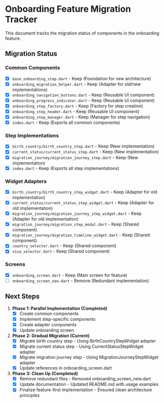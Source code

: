 # Onboarding Feature Migration Tracker

This document tracks the migration status of components in the onboarding feature.

## Migration Status

### Common Components
- [x] `base_onboarding_step.dart` - Keep (Foundation for new architecture)
- [x] `onboarding_migration_helper.dart` - Keep (Adapter for old/new implementations)
- [x] `onboarding_navigation_buttons.dart` - Keep (Reusable UI component)
- [x] `onboarding_progress_indicator.dart` - Keep (Reusable UI component)
- [x] `onboarding_step_factory.dart` - Keep (Factory for step creation)
- [x] `onboarding_step_header.dart` - Keep (Reusable UI component)
- [x] `onboarding_step_manager.dart` - Keep (Manager for step navigation)
- [x] `index.dart` - Keep (Exports all common components)

### Step Implementations
- [x] `birth_country/birth_country_step.dart` - Keep (New implementation)
- [x] `current_status/current_status_step.dart` - Keep (New implementation)
- [x] `migration_journey/migration_journey_step.dart` - Keep (New implementation)
- [x] `index.dart` - Keep (Exports all step implementations)

### Widget Adapters
- [x] `birth_country/birth_country_step_widget.dart` - Keep (Adapter for old implementation)
- [x] `current_status/current_status_step_widget.dart` - Keep (Adapter for old implementation)
- [x] `migration_journey/migration_journey_step_widget.dart` - Keep (Adapter for old implementation)
- [x] `migration_journey/migration_step_modal.dart` - Keep (Shared component)
- [x] `migration_journey/migration_timeline_widget.dart` - Keep (Shared component)
- [x] `country_selector.dart` - Keep (Shared component)
- [x] `visa_selector.dart` - Keep (Shared component)

### Screens
- [x] `onboarding_screen.dart` - Keep (Main screen for feature)
- [ ] `onboarding_screen_new.dart` - Remove (Redundant implementation)

## Next Steps

1. **Phase 1: Parallel Implementation (Completed)**
   - [x] Create common components
   - [x] Implement step-specific components
   - [x] Create adapter components
   - [x] Update onboarding screen

2. **Phase 2: Gradual Migration (Current)**
   - [x] Migrate birth country step - Using BirthCountryStepWidget adapter
   - [x] Migrate current status step - Using CurrentStatusStepWidget adapter
   - [x] Migrate migration journey step - Using MigrationJourneyStepWidget adapter
   - [x] Update references in onboarding_screen.dart

3. **Phase 3: Clean Up (Completed)**
   - [x] Remove redundant files - Removed onboarding_screen_new.dart
   - [x] Update documentation - Updated README.md with usage examples
   - [x] Finalize feature-first implementation - Ensured clean architecture principles

